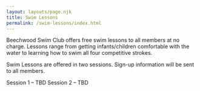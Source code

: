 ```yaml
---
layout: layouts/page.njk
title: Swim Lessons
permalink: /swim-lessons/index.html
---
```

Beechwood Swim Club offers free swim lessons to all members at no charge.  Lessons range from getting infants/children comfortable with the water to learning how to swim all four competitive strokes.


Swim Lessons are offered in two sessions.  Sign-up information will be sent to all members.

Session 1 – TBD
Session 2 – TBD